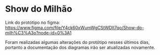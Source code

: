 # Show do Milhão


Link do protótipo no figma: https://www.figma.com/file/Y4ck60xWumWgCStWDlI7qo/Show-do-milh%C3%A3o?node-id=0%3A1

Foram realizadas algumas alterações do protótipo nesses últimos dias, portanto a documentação dos diagramas irão ser atualizadas novamente.
